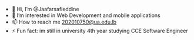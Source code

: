 - 👋 Hi, I’m @Jaafarsafieddine
- 👀 I’m interested in Web Development and mobile applications
- 📫 How to reach me 202010750@ua.edu.lb
- ⚡ Fun fact: im still in university 4th year studying CCE Software Engineer

<!---
Jaafarsafieddine/Jaafarsafieddine is a ✨ special ✨ repository because its `README.md` (this file) appears on your GitHub profile.
You can click the Preview link to take a look at your changes.
--->
